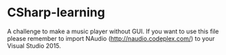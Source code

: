 # CSharp-learning
A challenge to make a music player without GUI.
If you want to use this file please remember to import NAudio (http://naudio.codeplex.com/) to your Visual Studio 2015.
